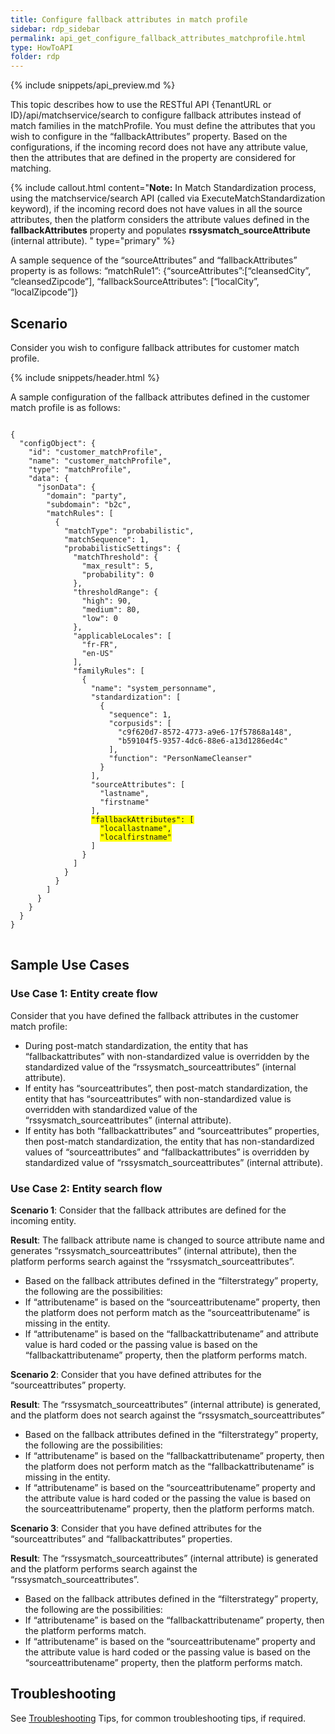 ```yaml
---
title: Configure fallback attributes in match profile 
sidebar: rdp_sidebar
permalink: api_get_configure_fallback_attributes_matchprofile.html
type: HowToAPI
folder: rdp
---
```


{% include snippets/api_preview.md %}

This topic describes how to use the RESTful API {TenantURL or ID}/api/matchservice/search to configure fallback attributes instead of match families in the matchProfile. You must define the attributes that you wish to configure in the “fallbackAttributes” property. Based on the configurations, if the incoming record does not have any attribute value, then the attributes that are defined in the property are considered for matching. 

{% include callout.html content="**Note:** In Match Standardization process, using the matchservice/search API (called via ExecuteMatchStandardization keyword), if the incoming record does not have values in all the source attributes, then the platform considers the attribute values defined in the **fallbackAttributes** property and populates **rssysmatch_sourceAttribute** (internal attribute).
" type="primary" %}

A sample sequence of the “sourceAttributes” and “fallbackAttributes” property is as follows:
“matchRule1”: {“sourceAttributes”:[“cleansedCity”, “cleansedZipcode”], “fallbackSourceAttributes”: [“localCity”, “localZipcode”]}

## Scenario

Consider you wish to configure fallback attributes for customer match profile.

{% include snippets/header.html %}

A sample configuration of the fallback attributes defined in the customer match profile is as follows: 

<pre>
<code>
{
  "configObject": {
    "id": "customer_matchProfile",
    "name": "customer_matchProfile",
    "type": "matchProfile",
    "data": {
      "jsonData": {
        "domain": "party",
        "subdomain": "b2c",
        "matchRules": [
          {
            "matchType": "probabilistic",
            "matchSequence": 1,
            "probabilisticSettings": {
              "matchThreshold": {
                "max_result": 5,
                "probability": 0
              },
              "thresholdRange": {
                "high": 90,
                "medium": 80,
                "low": 0
              },
              "applicableLocales": [
                "fr-FR",
                "en-US"
              ],
              "familyRules": [
                {
                  "name": "system_personname",
                  "standardization": [
                    {
                      "sequence": 1,
                      "corpusids": [
                        "c9f620d7-8572-4773-a9e6-17f57868a148",
                        "b59104f5-9357-4dc6-88e6-a13d1286ed4c"
                      ],
                      "function": "PersonNameCleanser"
                    }
                  ],
                  "sourceAttributes": [
                    "lastname",
                    "firstname"
                  ],
                  <span style="background-color: #FFFF00">"fallbackAttributes": [</span>
                    <span style="background-color: #FFFF00">"locallastname",</span>
                    <span style="background-color: #FFFF00">"localfirstname"</span>
                  ]
                }
              ]
            }
          }
        ]
      }
    }
  }
}
</code>
</pre>

## Sample Use Cases

### Use Case 1: Entity create flow

Consider that you have defined the fallback attributes in the customer match profile:
* During post-match standardization, the entity that has “fallbackattributes” with non-standardized value is overridden by the standardized value of the “rssysmatch_sourceattributes” (internal attribute).
* If entity has “sourceattributes”, then post-match standardization, the entity that has  “sourceattributes” with non-standardized value is overridden with standardized value of the “rssysmatch_sourceattributes” (internal attribute).
* If entity has both “fallbackattributes” and “sourceattributes” properties, then post-match standardization, the entity that has non-standardized values of “sourceattributes” and “fallbackattributes” is overridden by standardized value of “rssysmatch_sourceattributes” (internal attribute).

### Use Case 2: Entity search flow

**Scenario 1**: Consider that the fallback attributes are defined for the incoming entity.

**Result**: The fallback attribute name is changed to source attribute name and generates “rssysmatch_sourceattributes” (internal attribute), then the platform performs search against the “rssysmatch_sourceattributes”.
* Based on the fallback attributes defined in the “filterstrategy” property, the following are the possibilities:
* If “attributename” is based on the “sourceattributename” property, then the platform does not perform match as the “sourceattributename” is missing in the entity. 
* If “attributename” is based on the “fallbackattributename” and attribute value is hard coded or the passing value is based on the “fallbackattributename” property, then the platform performs match.

**Scenario 2**: Consider that you have defined attributes for the “sourceattributes” property.

**Result**: The “rssysmatch_sourceattributes” (internal attribute) is generated, and the platform does not search against the “rssysmatch_sourceattributes”
* Based on the fallback attributes defined in the “filterstrategy” property, the following are the possibilities:
* If “attributename” is based on the “fallbackattributename” property, then the platform does not perform  match as the “fallbackattributename” is missing in the entity.
* If “attributename” is based on the “sourceattributename” property and the attribute value is hard coded or the passing the value is based on the sourceattributename” property, then the platform performs match.

**Scenario 3**: Consider that you have defined attributes for the “sourceattributes” and “fallbackattributes” properties. 

**Result**: The “rssysmatch_sourceattributes” (internal attribute) is generated and the platform performs search against the “rssysmatch_sourceattributes”.
* Based on the fallback attributes defined in the “filterstrategy” property, the following are the possibilities:
* If “attributename” is based on the “fallbackattributename” property, then the platform performs match.
* If “attributename” is based on the “sourceattributename” property and the attribute value is hard coded or the passing value is based on the “sourceattributename” property, then the platform performs match.

## Troubleshooting

See [Troubleshooting](api_troubleshooting_tips.html) Tips, for common troubleshooting tips, if required.

